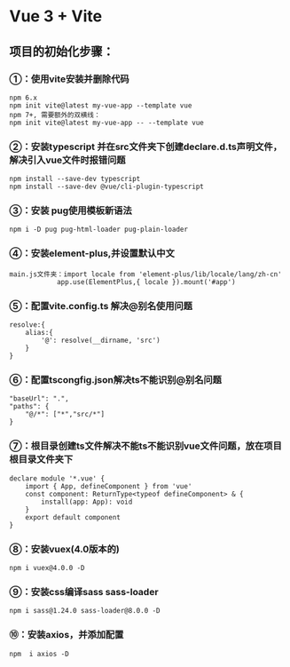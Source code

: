 # Vue 3 + Vite
## 项目的初始化步骤：
### ①：使用vite安装并删除代码
    npm 6.x
    npm init vite@latest my-vue-app --template vue
    npm 7+, 需要额外的双横线：
    npm init vite@latest my-vue-app -- --template vue
### ②：安装typescript 并在src文件夹下创建declare.d.ts声明文件，解决引入vue文件时报错问题
    npm install --save-dev typescript
    npm install --save-dev @vue/cli-plugin-typescript
### ③：安装 pug使用模板新语法
    npm i -D pug pug-html-loader pug-plain-loader
### ④：安装element-plus,并设置默认中文
    main.js文件夹：import locale from 'element-plus/lib/locale/lang/zh-cn'
                app.use(ElementPlus,{ locale }).mount('#app')
### ⑤：配置vite.config.ts 解决@别名使用问题
    resolve:{
		alias:{
			'@': resolve(__dirname, 'src')
		}
	}
### ⑥：配置tscongfig.json解决ts不能识别@别名问题
    "baseUrl": ".",
	"paths": {
		"@/*": ["*","src/*"]
	}
### ⑦：根目录创建ts文件解决不能ts不能识别vue文件问题，放在项目根目录文件夹下
    declare module '*.vue' {
        import { App, defineComponent } from 'vue'
        const component: ReturnType<typeof defineComponent> & {
            install(app: App): void
        }
        export default component
    }
### ⑧：安装vuex(4.0版本的)
    npm i vuex@4.0.0 -D
### ⑨：安装css编译sass sass-loader
    npm i sass@1.24.0 sass-loader@8.0.0 -D
### ⑩：安装axios，并添加配置
    npm  i axios -D
